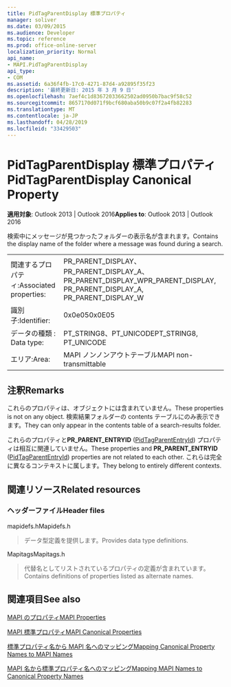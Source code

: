 ```yaml
---
title: PidTagParentDisplay 標準プロパティ
manager: soliver
ms.date: 03/09/2015
ms.audience: Developer
ms.topic: reference
ms.prod: office-online-server
localization_priority: Normal
api_name:
- MAPI.PidTagParentDisplay
api_type:
- COM
ms.assetid: 6a36f4fb-17c0-4271-87d4-a92895f35f23
description: '最終更新日: 2015 年 3 月 9 日'
ms.openlocfilehash: 7aef4c1d83672033662502ad0950b7bac9f58c52
ms.sourcegitcommit: 8657170d071f9bcf680aba50b9c07f2a4fb82283
ms.translationtype: MT
ms.contentlocale: ja-JP
ms.lasthandoff: 04/28/2019
ms.locfileid: "33429503"
---
```

# <a name="pidtagparentdisplay-canonical-property"></a><span data-ttu-id="1b54d-103">PidTagParentDisplay 標準プロパティ</span><span class="sxs-lookup"><span data-stu-id="1b54d-103">PidTagParentDisplay Canonical Property</span></span>

  
  
<span data-ttu-id="1b54d-104">**適用対象**: Outlook 2013 | Outlook 2016</span><span class="sxs-lookup"><span data-stu-id="1b54d-104">**Applies to**: Outlook 2013 | Outlook 2016</span></span> 
  
<span data-ttu-id="1b54d-105">検索中にメッセージが見つかったフォルダーの表示名が含まれます。</span><span class="sxs-lookup"><span data-stu-id="1b54d-105">Contains the display name of the folder where a message was found during a search.</span></span>
  
|||
|:-----|:-----|
|<span data-ttu-id="1b54d-106">関連するプロパティ:</span><span class="sxs-lookup"><span data-stu-id="1b54d-106">Associated properties:</span></span>  <br/> |<span data-ttu-id="1b54d-107">PR_PARENT_DISPLAY、PR_PARENT_DISPLAY_A、PR_PARENT_DISPLAY_W</span><span class="sxs-lookup"><span data-stu-id="1b54d-107">PR_PARENT_DISPLAY, PR_PARENT_DISPLAY_A, PR_PARENT_DISPLAY_W</span></span>  <br/> |
|<span data-ttu-id="1b54d-108">識別子:</span><span class="sxs-lookup"><span data-stu-id="1b54d-108">Identifier:</span></span>  <br/> |<span data-ttu-id="1b54d-109">0x0e05</span><span class="sxs-lookup"><span data-stu-id="1b54d-109">0x0E05</span></span>  <br/> |
|<span data-ttu-id="1b54d-110">データの種類 : </span><span class="sxs-lookup"><span data-stu-id="1b54d-110">Data type:</span></span>  <br/> |<span data-ttu-id="1b54d-111">PT_STRING8、PT_UNICODE</span><span class="sxs-lookup"><span data-stu-id="1b54d-111">PT_STRING8, PT_UNICODE</span></span>  <br/> |
|<span data-ttu-id="1b54d-112">エリア:</span><span class="sxs-lookup"><span data-stu-id="1b54d-112">Area:</span></span>  <br/> |<span data-ttu-id="1b54d-113">MAPI ノンノンアウトテーブル</span><span class="sxs-lookup"><span data-stu-id="1b54d-113">MAPI non-transmittable</span></span>  <br/> |
   
## <a name="remarks"></a><span data-ttu-id="1b54d-114">注釈</span><span class="sxs-lookup"><span data-stu-id="1b54d-114">Remarks</span></span>

<span data-ttu-id="1b54d-115">これらのプロパティは、オブジェクトには含まれていません。</span><span class="sxs-lookup"><span data-stu-id="1b54d-115">These properties is not on any object.</span></span> <span data-ttu-id="1b54d-116">検索結果フォルダーの contents テーブルにのみ表示できます。</span><span class="sxs-lookup"><span data-stu-id="1b54d-116">They can only appear in the contents table of a search-results folder.</span></span>
  
<span data-ttu-id="1b54d-117">これらのプロパティと**PR_PARENT_ENTRYID** ([PidTagParentEntryId](pidtagparententryid-canonical-property.md)) プロパティは相互に関連していません。</span><span class="sxs-lookup"><span data-stu-id="1b54d-117">These properties and **PR_PARENT_ENTRYID** ([PidTagParentEntryId](pidtagparententryid-canonical-property.md)) properties are not related to each other.</span></span> <span data-ttu-id="1b54d-118">これらは完全に異なるコンテキストに属します。</span><span class="sxs-lookup"><span data-stu-id="1b54d-118">They belong to entirely different contexts.</span></span>
  
## <a name="related-resources"></a><span data-ttu-id="1b54d-119">関連リソース</span><span class="sxs-lookup"><span data-stu-id="1b54d-119">Related resources</span></span>

### <a name="header-files"></a><span data-ttu-id="1b54d-120">ヘッダーファイル</span><span class="sxs-lookup"><span data-stu-id="1b54d-120">Header files</span></span>

<span data-ttu-id="1b54d-121">mapidefs.h</span><span class="sxs-lookup"><span data-stu-id="1b54d-121">Mapidefs.h</span></span>
  
> <span data-ttu-id="1b54d-122">データ型定義を提供します。</span><span class="sxs-lookup"><span data-stu-id="1b54d-122">Provides data type definitions.</span></span>
    
<span data-ttu-id="1b54d-123">Mapitags</span><span class="sxs-lookup"><span data-stu-id="1b54d-123">Mapitags.h</span></span>
  
> <span data-ttu-id="1b54d-124">代替名としてリストされているプロパティの定義が含まれています。</span><span class="sxs-lookup"><span data-stu-id="1b54d-124">Contains definitions of properties listed as alternate names.</span></span>
    
## <a name="see-also"></a><span data-ttu-id="1b54d-125">関連項目</span><span class="sxs-lookup"><span data-stu-id="1b54d-125">See also</span></span>



[<span data-ttu-id="1b54d-126">MAPI のプロパティ</span><span class="sxs-lookup"><span data-stu-id="1b54d-126">MAPI Properties</span></span>](mapi-properties.md)
  
[<span data-ttu-id="1b54d-127">MAPI 標準プロパティ</span><span class="sxs-lookup"><span data-stu-id="1b54d-127">MAPI Canonical Properties</span></span>](mapi-canonical-properties.md)
  
[<span data-ttu-id="1b54d-128">標準プロパティ名から MAPI 名へのマッピング</span><span class="sxs-lookup"><span data-stu-id="1b54d-128">Mapping Canonical Property Names to MAPI Names</span></span>](mapping-canonical-property-names-to-mapi-names.md)
  
[<span data-ttu-id="1b54d-129">MAPI 名から標準プロパティ名へのマッピング</span><span class="sxs-lookup"><span data-stu-id="1b54d-129">Mapping MAPI Names to Canonical Property Names</span></span>](mapping-mapi-names-to-canonical-property-names.md)

